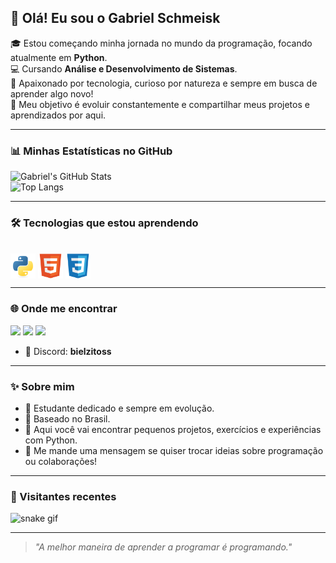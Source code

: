 ## 👋 Olá! Eu sou o Gabriel Schmeisk

🎓 Estou começando minha jornada no mundo da programação, focando atualmente em **Python**.  
💻 Cursando **Análise e Desenvolvimento de Sistemas**.  
🚀 Apaixonado por tecnologia, curioso por natureza e sempre em busca de aprender algo novo!  
🎯 Meu objetivo é evoluir constantemente e compartilhar meus projetos e aprendizados por aqui.

---

### 📊 Minhas Estatísticas no GitHub

![Gabriel's GitHub Stats](https://github-readme-stats.vercel.app/api?username=GabrielSchmeisk&show_icons=true&theme=tokyonight&count_private=true)  
![Top Langs](https://github-readme-stats.vercel.app/api/top-langs/?username=GabrielSchmeisk&layout=compact&theme=tokyonight)

---

### 🛠️ Tecnologias que estou aprendendo

<div style="display: inline_block"><br>
  <img align="center" alt="Python" height="40" width="40" src="https://raw.githubusercontent.com/devicons/devicon/master/icons/python/python-original.svg">
  <img align="center" alt="HTML" height="40" width="40" src="https://raw.githubusercontent.com/devicons/devicon/master/icons/html5/html5-original.svg">
  <img align="center" alt="CSS" height="40" width="40" src="https://raw.githubusercontent.com/devicons/devicon/master/icons/css3/css3-original.svg">
</div>

---

### 🌐 Onde me encontrar

<div>
  <a href="mailto:gabrielschmeisk@gmail.com"><img src="https://img.shields.io/badge/-Gmail-%23333?style=for-the-badge&logo=gmail&logoColor=white" target="_blank"></a>
  <a href="https://www.linkedin.com/in/gabriel-schmeisk/" target="_blank"><img src="https://img.shields.io/badge/-LinkedIn-%230077B5?style=for-the-badge&logo=linkedin&logoColor=white" target="_blank"></a> 
  <a href="https://www.instagram.com/bielschmeisk/" target="_blank"><img src="https://img.shields.io/badge/-Instagram-%23E4405F?style=for-the-badge&logo=instagram&logoColor=white" target="_blank"></a>
</div>

- 💬 Discord: **bielzitoss**

---

### ✨ Sobre mim

- 📘 Estudante dedicado e sempre em evolução.  
- 📍 Baseado no Brasil.  
- 📂 Aqui você vai encontrar pequenos projetos, exercícios e experiências com Python.  
- 💬 Me mande uma mensagem se quiser trocar ideias sobre programação ou colaborações!

---

### 🐍 Visitantes recentes

![snake gif](https://github.com/GabrielSchmeisk/GabrielSchmeisk/blob/output/github-contribution-grid-snake.svg)

---

> *"A melhor maneira de aprender a programar é programando."*
